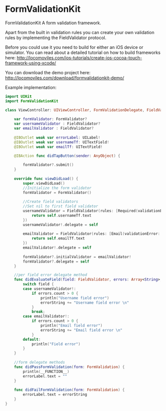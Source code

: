 FormValidationKit
=================

FormValidationKit
A form validation framework.

Apart from the built in validation rules you can create your own validation rules by implementing the FieldValidator protocol. 

Before you could use it you need to build for either an iOS device or simulator. You can read about a detailed tutorial on how to build frameworks here: http://locomoviles.com/ios-tutorials/create-ios-cocoa-touch-framework-using-xcode/

You can download the demo project here: http://locomoviles.com/download/formvalidationkit-demo/

Example implementation:
```swift
import UIKit
import FormValidationKit

class ViewController: UIViewController, FormValidationDelegate, FieldValidatorDelegate {
    
    var formValidator: FormValidator?
    var usernameValidator : FieldValidator?
    var emailValidator : FieldValidator?
    
    @IBOutlet weak var errorLabel: UILabel!
    @IBOutlet weak var usernameTf: UITextField!
    @IBOutlet weak var emailTf: UITextField!

    @IBAction func didTapButton(sender: AnyObject) {
        
        formValidator?.submit()
    }
    
    override func viewDidLoad() {
        super.viewDidLoad()
        //Initialize the form validator
        formValidator = FormValidator()
        
        //Create field validators
        //Set nil to first field validator
        usernameValidator = FieldValidator(rules: [Required(validationError: ValidationError(hint: "Field is required"))], addValidator: nil, form: formValidator!, inputValue: { () -> AnyObject in
            return self.usernameTf.text
        })
        usernameValidator!.delegate = self
        
        emailValidator = FieldValidator(rules: [Email(validationError: ValidationError(hint: "Proper email format")), Required(validationError: ValidationError(hint: "Field is required"))], addValidator: usernameValidator!, form: formValidator!, inputValue: { () -> AnyObject in
            return self.emailTf.text
        })
        emailValidator!.delegate = self
        
        formValidator?.initialValidator = emailValidator!
        formValidator?.delegate = self
    }

    //per field error delegate method
    func didEvaluateField(field: FieldValidator, errors: Array<String>, form: FormValidator) {
        switch field {
        case usernameValidator!:
            if errors.count > 0 {
                println("Username field error")
                errorString += "Username field error \n"
            }
            break;
        case emailValidator!:
            if errors.count > 0 {
                println("Email field error")
                errorString += "Email field error \n"
            }
        default:
            println("Field error")
        }
    }
    
    //form delegate methods
    func didPassFormValidation(form: FormValidation) {
        println(__FUNCTION__)
        errorLabel.text = ""
    }
    
    func didFailFormValidation(form: FormValidation) {
        errorLabel.text = errorString
    }
}
```
